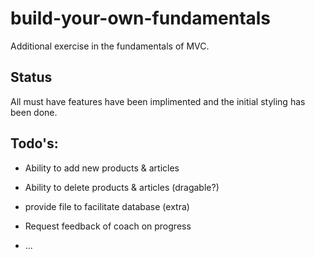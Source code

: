 <h1> build-your-own-fundamentals </h1>
<p>Additional exercise in the fundamentals of MVC.<p>

<h2>Status</h2>
<p>All must have features have been implimented and the initial styling has been done.<p>


<h2>Todo's:</h2>
  <ul>
    <li><p>Ability to add new products & articles<p></li>
    <li><p>Ability to delete products & articles (dragable?)<p></li>
    <li><p>provide file to facilitate database (extra)<p></li>
    <li><p>Request feedback of coach on progress<p></li>
    <li><p>...<p></li>
  </ul>
